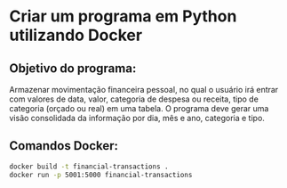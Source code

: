 # Criar um programa em Python utilizando Docker

## Objetivo do programa:
Armazenar movimentação financeira pessoal, no qual o usuário irá entrar com valores de data, valor, categoria de despesa ou receita, tipo de categoria (orçado ou real) em uma tabela. O programa deve gerar uma visão consolidada da informação por dia, mês e ano, categoria e tipo.



## Comandos Docker:

```bash
docker build -t financial-transactions .
docker run -p 5001:5000 financial-transactions
```